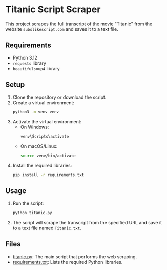 # Titanic Script Scraper

This project scrapes the full transcript of the movie "Titanic" from the website `subslikescript.com` and saves it to a text file.

## Requirements

- Python 3.12
- `requests` library
- `beautifulsoup4` library

## Setup

1. Clone the repository or download the script.
2. Create a virtual environment:
    ```sh
    python3 -m venv venv
    ```
3. Activate the virtual environment:
    - On Windows:
        ```sh
        venv\Scripts\activate
        ```
    - On macOS/Linux:
        ```sh
        source venv/bin/activate
        ```
4. Install the required libraries:
    ```sh
    pip install -r requirements.txt
    ```

## Usage

1. Run the script:
    ```sh
    python titanic.py
    ```
2. The script will scrape the transcript from the specified URL and save it to a text file named `Titanic.txt`.

## Files

- [titanic.py](titanic.py): The main script that performs the web scraping.
- [requirements.txt](requirements.txt): Lists the required Python libraries.

